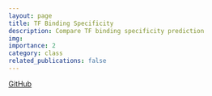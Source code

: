 ```yaml
---
layout: page
title: TF Binding Specificity
description: Compare TF binding specificity prediction
img: 
importance: 2
category: class
related_publications: false
---
```


<a href="https://github.com/guswns3396-classes/BISC444/tree/master/Project">GitHub</a>